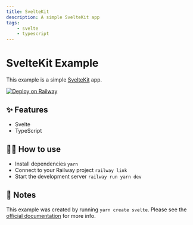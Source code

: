 ```yaml
---
title: SvelteKit
description: A simple SvelteKit app
tags:
    - svelte
    - typescript
---
```


# SvelteKit Example

This example is a simple [SvelteKit](https://kit.svelte.dev/) app.

[![Deploy on Railway](https://railway.app/button.svg)](https://railway.app/new/template/svelte-kit)

## ✨ Features

-   Svelte
-   TypeScript

## 💁‍♀️ How to use

-   Install dependencies `yarn`
-   Connect to your Railway project `railway link`
-   Start the development server `railway run yarn dev`

## 📝 Notes

This example was created by running `yarn create svelte`. Please see the [official
documentation](https://kit.svelte.dev/docs) for more info.
